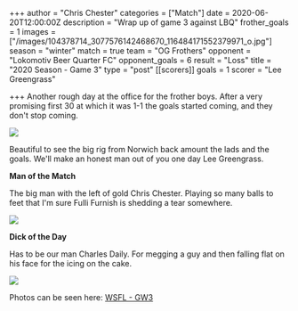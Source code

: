 +++
author = "Chris Chester"
categories = ["Match"]
date = 2020-06-20T12:00:00Z
description = "Wrap up of game 3 against LBQ"
frother_goals = 1
images = ["/images/104378714_3077576142468670_116484171552379971_o.jpg"]
season = "winter"
match = true
team = "OG Frothers"
opponent = "Lokomotiv Beer Quarter FC"
opponent_goals = 6
result = "Loss"
title = "2020 Season - Game 3"
type = "post"
[[scorers]]
goals = 1
scorer = "Lee Greengrass"

+++
Another rough day at the office for the frother boys. After a very promising first 30 at which it was 1-1 the goals started coming, and they don't stop coming.

![](/images/104070614_3077575859135365_8884778673068815083_o.jpg)

Beautiful to see the big rig from Norwich back amount the lads and the goals. We'll make an honest man out of you one day Lee Greengrass.

**Man of the Match**

The big man with the left of gold Chris Chester. Playing so many balls to feet that I'm sure Fulli Furnish is shedding a tear somewhere.

![](/images/104415835_3077576409135310_3751227997009170818_o.jpg)

**Dick of the Day**

Has to be our man Charles Daily. For megging a guy and then falling flat on his face for the icing on the cake.

![](/images/104378714_3077576142468670_116484171552379971_o.jpg)

Photos can be seen here: [WSFL - GW3](https://www.facebook.com/NZSundayFootball/media_set/?set=a.3077573169135634)